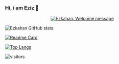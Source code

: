 ### Hi, i am Eziz 👋

<p align="center">
	<a href="https://ezkahan.github.io">
		<img alt="Ezkahan. Welcome message"
			 src="https://readme-typing-svg.herokuapp.com/?lines=Welcome+to+Ezkahan+GitHub+page+:)&center=true&width=550&height=55">
	</a>
</p>


![Ezkahan GitHub stats](https://github-readme-stats.vercel.app/api?username=ezkahan&count_private=true&theme=chartreuse-dark&show_icons=true)

[![Readme Card](https://github-readme-stats.vercel.app/api/pin/?username=ezkahan&theme=chartreuse-dark&repo=ezkahan)](https://github.com/ezkahan/ezkahan)

[![Top Langs](https://github-readme-stats.vercel.app/api/top-langs/?username=ezkahan&theme=chartreuse-dark)](https://github.com/ezkahan/ezkahan)

![visitors](https://visitor-badge.laobi.icu/badge?page_id=ezkahan)
